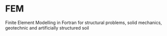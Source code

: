 # FEM
Finite Element Modelling in Fortran for structural problems, solid mechanics, geotechnic and artificially structured soil
